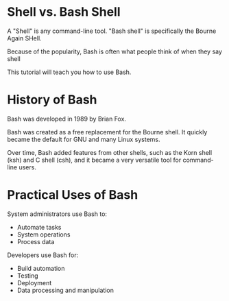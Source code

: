 # Shell vs. Bash Shell
A "Shell" is any command-line tool. "Bash shell" is specifically the Bourne Again SHell.

Because of the popularity, Bash is often what people think of when they say shell

This tutorial will teach you how to use Bash.

# History of Bash
Bash was developed in 1989 by Brian Fox.

Bash was created as a free replacement for the Bourne shell. It quickly became the default for GNU and many Linux systems.

Over time, Bash added features from other shells, such as the Korn shell (ksh) and C shell (csh), and it became a very versatile tool for command-line users.

# Practical Uses of Bash
System administrators use Bash to:

- Automate tasks
- System operations
- Process data

Developers use Bash for:

- Build automation
- Testing
- Deployment
- Data processing and manipulation